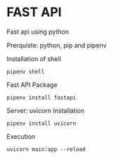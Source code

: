 # FAST API
Fast api using python

Prerquiste: python, pip and pipenv <br>

Installation of shell
``` 
pipenv shell
```

Fast API Package
```
pipenv install fastapi
```

Server: uvicorn
Installation
```
pipenv install uvicorn
```
Execution
```
uvicorn main:app --reload
```
